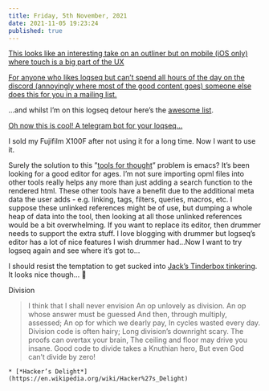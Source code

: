 ```yaml
---
title: Friday, 5th November, 2021
date: 2021-11-05 19:23:24
published: true
---
```


[This looks like an interesting take on an outliner but on mobile (iOS only) where touch is a big part of the UX](http://www.mindscopeapp.com/index.html)

[For anyone who likes loqseq but can’t spend all hours of the day on the discord (annoyingly where most of the good content goes) someone else does this for you in a mailing list.](https://logseqweekly.com/)

…and whilst I’m on this logseq detour here’s the [awesome list](https://github.com/logseq/awesome-logseq).

[Oh now this is cool! A telegram bot for your loqseq…](https://github.com/akhater/Lupin#features)

I sold my Fujifilm X100F after not using it for a long time. Now I want to use it.

Surely the solution to this ”[tools for thought](https://github.com/scripting/drummerRFC/issues/5)” problem is emacs? It’s been looking for a good editor for ages. I’m not sure importing opml files into other tools really helps any more than just adding a search function to the rendered html. These other tools have a benefit due to the additional meta data the user adds - e.g. linking, tags, filters, queries, macros, etc. I suppose these unlinked references might be of use, but dumping a whole heap of data into the tool, then looking at all those unlinked references would be a bit overwhelming. If you want to replace its editor, then drummer needs to support the extra stuff. I love blogging with drummer but logseq’s editor has a lot of nice features I wish drummer had…Now I want to try logseq again and see where it’s got to…

I should resist the temptation to get sucked into [Jack’s Tinderbox tinkering](https://baty.blog/2021/11/04/223120.html?title=myNeglectedTinderboxDaybookFor2021#a224022). It looks nice though… 😬

Division 

> I think that I shall never envision An op unlovely as division. An op whose answer must be guessed And then, through multiply, assessed; An op for which we dearly pay, In cycles wasted every day. Division code is often hairy; Long division’s downright scary. The proofs can overtax your brain, The ceiling and floor may drive you insane. Good code to divide takes a Knuthian hero, But even God can’t divide by zero!

    * [*Hacker’s Delight*](https://en.wikipedia.org/wiki/Hacker%27s_Delight)